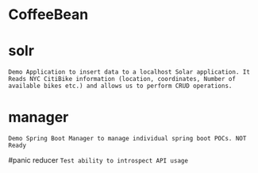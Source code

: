 # CoffeeBean

# solr
`Demo Application to insert data to a localhost Solar application.
It Reads NYC CitiBike information (location, coordinates, Number of available bikes etc.) and allows us to perform CRUD operations.
`
# manager
`Demo Spring Boot Manager to manage individual spring boot POCs. NOT Ready`

#panic reducer
`Test ability to introspect API usage`
